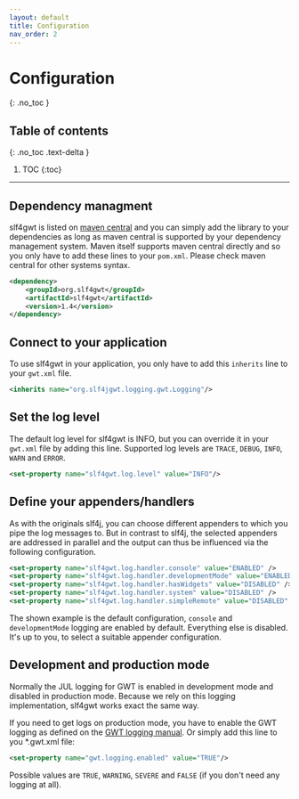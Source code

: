 ```yaml
---
layout: default
title: Configuration
nav_order: 2
---
```


# Configuration
{: .no_toc }

## Table of contents
{: .no_toc .text-delta }

1. TOC
{:toc}

---

## Dependency managment

slf4gwt is listed on [maven central](https://search.maven.org/artifact/org.slf4gwt/slf4gwt) and you can simply add the library to your dependencies as long as maven central is supported by your dependency management system. Maven itself supports maven central directly and so you only have to add these lines to your <code>pom.xml</code>. Please check maven central for other systems syntax.

```xml
<dependency>
    <groupId>org.slf4gwt</groupId>
    <artifactId>slf4gwt</artifactId>
    <version>1.4</version>
</dependency>
```

## Connect to your application

To use slf4gwt in your application, you only have to add this <code>inherits</code> line to your <code>gwt.xml</code> file.

```xml
<inherits name="org.slf4jgwt.logging.gwt.Logging"/>
```

## Set the log level

The default log level for slf4gwt is INFO, but you can override it in your <code>gwt.xml</code> file by adding this line. Supported log levels are <code>TRACE</code>, <code>DEBUG</code>, <code>INFO</code>, <code>WARN</code> and <code>ERROR</code>.

```xml
<set-property name="slf4gwt.log.level" value="INFO"/>
```

## Define your appenders/handlers

As with the originals slf4j, you can choose different appenders to which you pipe the log messages to. But in contrast to slf4j, the selected appenders are addressed in parallel and the output can thus be influenced via the following configuration.

```xml
<set-property name="slf4gwt.log.handler.console" value="ENABLED" />
<set-property name="slf4gwt.log.handler.developmentMode" value="ENABLED" />
<set-property name="slf4gwt.log.handler.hasWidgets" value="DISABLED" />
<set-property name="slf4gwt.log.handler.system" value="DISABLED" />
<set-property name="slf4gwt.log.handler.simpleRemote" value="DISABLED" />
```

The shown example is the default configuration, <code>console</code> and <code>developmentMode</code> logging are enabled by default. Everything else is disabled. It's up to you, to select a suitable appender configuration.

## Development and production mode

Normally the JUL logging for GWT is enabled in development mode and disabled in production mode. Because we rely on this logging implementation, slf4gwt works exact the same way.

If you need to get logs on production mode, you have to enable the GWT logging as defined on the
[GWT logging manual](http://www.gwtproject.org/doc/latest/DevGuideLogging.html#Configuring_GWT_Logging). Or simply add this line to you *.gwt.xml file:

```xml
<set-property name="gwt.logging.enabled" value="TRUE"/>
```

Possible values are <code>TRUE</code>, <code>WARNING</code>, <code>SEVERE</code> and <code>FALSE</code> (if you don't need any logging at all).